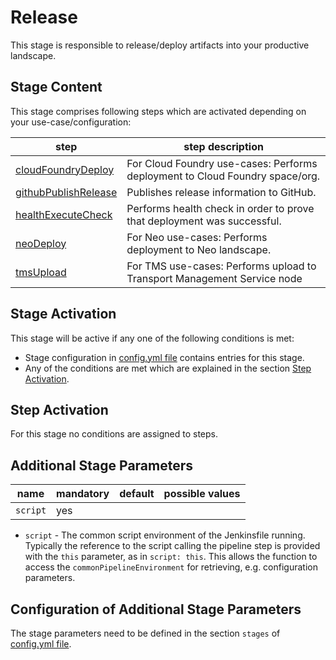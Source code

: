 # Release

This stage is responsible to release/deploy artifacts into your productive landscape.<br />

## Stage Content

This stage comprises following steps which are activated depending on your use-case/configuration:

| step | step description |
| ---- | ---------------- |
| [cloudFoundryDeploy](../steps/cloudFoundryDeploy.md) | For Cloud Foundry use-cases: Performs deployment to Cloud Foundry space/org. |
| [githubPublishRelease](../steps/githubPublishRelease.md) | Publishes release information to GitHub. |
| [healthExecuteCheck](../steps/healthExecuteCheck.md) | Performs health check in order to prove that deployment was successful. |
| [neoDeploy](../steps/neoDeploy.md) | For Neo use-cases: Performs deployment to Neo landscape. |
| [tmsUpload](../steps/tmsUpload.md) | For TMS use-cases: Performs upload to Transport Management Service node |


## Stage Activation

This stage will be active if any one of the following conditions is met:

* Stage configuration in [config.yml file](../configuration.md) contains entries for this stage.
* Any of the conditions are met which are explained in the section [Step Activation](#step-activation).

## Step Activation

For this stage no conditions are assigned to steps.

## Additional Stage Parameters

| name | mandatory | default | possible values |
|------|-----------|---------|-----------------|
| `script` | yes |  |  |

* `script` - The common script environment of the Jenkinsfile running. Typically the reference to the script calling the pipeline step is provided with the `this` parameter, as in `script: this`. This allows the function to access the `commonPipelineEnvironment` for retrieving, e.g. configuration parameters.

## Configuration of Additional Stage Parameters

The stage parameters need to be defined in the section `stages` of [config.yml file](../configuration.md).
